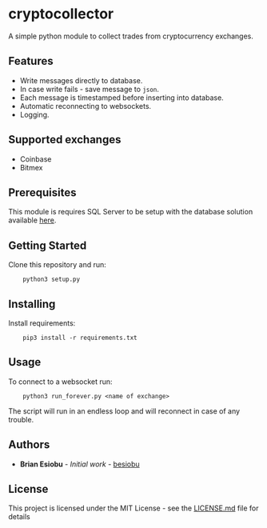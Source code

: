 # cryptocollector

A simple python module to collect trades from cryptocurrency exchanges.

## Features
* Write messages directly to database.
* In case write fails - save message to `json`.
* Each message is timestamped before inserting into database.
* Automatic reconnecting to websockets.
* Logging.

## Supported exchanges
* Coinbase
* Bitmex

## Prerequisites

This module is requires SQL Server to be setup with the database solution available [here]().

## Getting Started

Clone this repository and run:

```
    python3 setup.py
```

## Installing

Install requirements:
```
    pip3 install -r requirements.txt
```

## Usage

To connect to a websocket run:

```
    python3 run_forever.py <name of exchange>
```

The script will run in an endless loop and will reconnect in case of any trouble.

## Authors

* **Brian Esiobu** - *Initial work* - [besiobu](https://github.com/besiobu)

## License

This project is licensed under the MIT License - see the [LICENSE.md](LICENSE.md) file for details